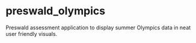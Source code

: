 # preswald_olympics
Preswald assessment application to display summer Olympics data in neat user friendly visuals.
